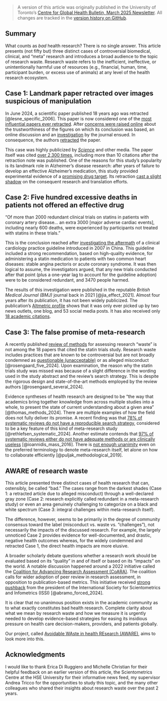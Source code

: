 <!---
Doctoral Seminar, Collaborative Specialization in Global Health
CHL5701H Syllabus [fall 2024/winter 2025]

First Assignment
i) All students will be required to prepare an article for submission to Juxtaposition
(https://juxtamagazine.org/) or another publication venue of your choice (e.g.
DLSPH’s Centre for Global Health’s newsletter, the Conversation, etc.) in
consultation with the instructor. The objective of this assignment is to develop skills
for communicating research to non-academic audiences. Students are encouraged
to consider articles related to current events, talks, symposia, and their own
research. Please submit to the instructor by December 12th, 2024 at the latest for
feedback before submitting to the publication venue. 
--->

> A version of this article was originally published in the University of Toronto’s [Centre for Global Health Bulletin, March 2025 Newsletter](https://mailchi.mp/913d9cc555c0/centre-for-global-health-march-2025-newsletter). All changes are tracked in the [version history on GitHub](https://github.com/drzhelnov/aware/commits/main/_posts/2024-12-12-fifty-shades-of-research.md).

## Summary

What counts as _bad_ health research? There is no single answer. This article presents (not fifty but) three distinct cases of controversial biomedical, clinical, and “meta” research and introduces a broad audience to the topic of research waste. Research waste refers to the inefficient, ineffective, or unintentionally harmful use of resources (e.g., financial, human, time, participant burden, or excess use of animals) at any level of the health research ecosystem.

## Case 1: Landmark paper retracted over images suspicious of manipulation

In June 2024, a scientific paper published 18 years ago was retracted [@lesne_specific_2006]. This paper is now considered one of the [most influential papers ever retracted](https://retractionwatch.com/the-retraction-watch-leaderboard/top-10-most-highly-cited-retracted-papers/). After [concerns were raised online](https://pubpeer.com/publications/8FF7E6996524B73ACB4A9EF5C0AACF#) about the trustworthiness of the figures on which its conclusion was based, an online discussion and an [investigation](https://www.science.org/content/article/potential-fabrication-research-images-threatens-key-theory-alzheimers-disease) by the journal ensued. In consequence, the authors [retracted](https://doi.org/10.1038/s41586-024-07691-8) the paper.

This case was highly publicized by _[Science](https://www.science.org/content/article/researchers-plan-retract-landmark-alzheimers-paper-containing-doctored-images)_ and other media. The paper itself was cited [over 2,300 times](https://retractionwatch.com/the-retraction-watch-leaderboard/top-10-most-highly-cited-retracted-papers/), including more than 10 citations after the retraction note was published. One of the reasons for this study’s popularity is its landmark role in Alzheimer’s disease research: after years of failure to develop an effective Alzheimer’s medication, this study provided experimental evidence of a [promising drug target](https://doi.org/10.1038/440284a). Its retraction [cast a slight shadow](https://en.wikipedia.org/wiki/Sylvain_Lesn%C3%A9#Impact_on_Alzheimer's_research) on the consequent research and translation efforts.

## Case 2: Five hundred excessive deaths in patients not offered an effective drug

“Of more than 2000 redundant clinical trials on statins in patients with coronary artery disease… an extra 3000 [major adverse cardiac events], including nearly 600 deaths, were experienced by participants not treated with statins in these trials.”

This is the conclusion reached after [investigating the aftermath](https://doi.org/10.1136/bmj.n48) of a clinical cardiology practice guideline introduced in 2007 in China. This guideline included a strong recommendation, based on high-quality evidence, for administering a statin medication to patients with two common heart diseases: stable angina pectoris or acute coronary syndrome. It was then logical to assume, the investigators argued, that any new trials conducted after that point (plus a one-year lag to account for the guideline adoption) were to be considered redundant, and 3470 people harmed.

The results of this investigation were published in the reputable _British Medical Journal (BMJ)_ journal back in 2021 [@jia_effect_2021]. Almost four years after its publication, it has not been widely publicized. The publication’s [Altmetric profile](https://www.altmetric.com/details/99262997) shows that it was only ever picked up by two news outlets, one blog, and 53 social media posts. It has also received only [18 academic citations](https://openalex.org/works?filter=cites%3Aw3129053163).

## Case 3: The false promise of meta-research

A recently published [review of methods](https://doi.org/10.7717/peerj.18466) for assessing research “waste” is not among the 18 papers that cited the statin trials study. Research waste includes practices that are known to be controversial but are not broadly condemned as [questionable (unacceptable)](https://allea.org/code-of-conduct/) or as alleged misconduct [@rosengaard_five_2024]. Upon examination, the reason why the statin trials study was missed was because of a slight difference in the wording used in the study abstract and the review’s search strategy. This is despite the rigorous design and state-of-the-art methods employed by the review authors [@rosengaard_several_2024].

Evidence syntheses of health research are designed to be “the way that academics bring together knowledge from across multiple studies into a whole, to present the state of current understanding about a given area” [@thomas_methods_2024]. There are multiple examples of how the field does not fully deliver its promise. A recent finding was that [78% of systematic reviews do not have a reproducible search strategy](https://doi.org/10.1016/j.jclinepi.2023.111229), considered to be a key feature of this kind of meta-research study [@rethlefsen_systematic_2024]. Another estimate contends that [97% of systematic reviews either do not have adequate methods or are clinically useless](https://doi.org/10.1111/1468-0009.12210) [@ioannidis_mass_2016]. There is [not enough unanimity](https://doi.org/10.1097/XEB.0000000000000201) even on the preferred terminology to denote meta-research itself, let alone on how to collaborate efficiently [@puljak_methodological_2019].

<!---probably won't talk about this because this is going too niche for a wide audience
- (?) maybe to throw in some words about 'the false promise of meta-research', eg the covid nma lnma case or scandal or irreproducibility of sys revs - but this may be too niche for an article for broad audience--->
<!---lacking evidence to support these claims
- (?) elements of traditionalism and witch hunting to what is condemned more, historically what was easier and more socially favorable to condemn, may be more often condemned - 
--->
<!---pretty obvious
- so this is all about research cultures
--->
<!---pretty niche too but will maybe include somewhere
- in the context of my own phd thesis research where we want to build a tool to measure research waste, this begins to emerge as the more and more wicked to me
--->

## AWARE of research waste

This article presented three distinct cases of health research that can, ostensibly, be called “bad.” The cases range from the darkest shades (Case 1: a retracted article due to alleged misconduct) through a well-declared gray zone (Case 2: research explicitly called redundant in a meta-research study) or even an area genuinely challenging to categorize on a black and white spectrum (Case 3: integral challenges within meta-research itself).

The difference, however, seems to be primarily in the degree of community consensus toward the label (misconduct vs. waste vs. “challenges”), not necessarily the impacts of the discussed research. For example, the largely unnoticed Case 2 provides evidence for well-documented, and drastic, negative health outcomes whereas, for the widely condemned and retracted Case 1, the direct health impacts are more elusive.

A broader scholarly debate questions whether a research work should be evaluated based on its “quality” in and of itself or based on its “impacts” on the world. A notable discussion happened around a 2022 initiative called the [Coalition for Advancing Research Assessment (CoARA)](https://coara.eu/). The coalition calls for wider adoption of peer review in research assessment, in opposition to publication-based metrics. This initiative received [strong pushback](https://doi.org/10.1093/reseval/rvae021) from the president of the International Society for Scientometrics and Infometrics (ISSI) [@abramo_forced_2024].

It is clear that no unanimous position exists in the academic community as to what exactly constitutes bad health research. Complete clarity about what we mean by research waste and how we measure it is urgently needed to develop evidence-based strategies for easing its insidious pressure on health care decision-makers, providers, and patients globally.

Our project, called [Avoidable WAste in health REsearch (AWARE)](https://researchwaste.info/about/), aims to look more into this.

## Acknowledgments

I would like to thank Erica Di Ruggiero and Michelle Christian for their helpful feedback on an earlier version of this article, the Scientometrics Centre at the HSE University for their informative news feed, my supervisor Andrea Tricco for the opportunities to study this topic, and the many other colleagues who shared their insights about research waste over the past 2 years.

<!---probably won't talk about this because this is too theoretical for a wide audience
- kolstoe & pugh make a commendable attempt to set normative boundaries between integrity, ethics, and governance, although they themselves acknowledge that there also are other reshapings of these norms (eg printeger report 2016 or allea's ecoc for ri 2023 that do not seem to differentiate between ethics and integrity)

PRINTEGER (Promoting Integrity as an Integral Dimension of Excellence in Research), Chapter "Normative analysis of research integrity and misconduct" (2016) https://printeger.eu/wp-content/uploads/2016/10/D2.3.pdf

ALLEA’s The European Code of Conduct for Research Integrity (revised 2023, includes generative AI provisions) https://allea.org/code-of-conduct/

- and even despite that they mention the interconnectedness between the trinity, it is questionable id it is indeed in such a weak form like the puzzle elements that they suggest; arguably there is a lot tighter interconnections, so tight that this might actually be better conceptualized by saying that both "pure" ethics and integrity represent variants of expert assessment (with an ethics professional and research professional as assessors, respectively) whereas the governance domain remains, representing the institutionalization of these assessment
- it should also be mentioned that these two aspects would not be separate but are maybe best conceptualized as a dialectic unity and conflict, best exemplified with goodhart's law

John Michael Roberts (2014). "Critical realism, dialectics, and qualitative research methods" https://doi.org/10.1111/jtsb.12056

https://en.wikipedia.org/wiki/Goodhart%27s_law

- that streamlined approach is stronger in that it provides theoretical coverage for a case that both kolstoe & pugh and some other norm setters apparently fail to account for, namely weaker cases of research integrity which do not fall under misconduct principles and policies but are still criticized from the particular research culture standpoint, and sometimes there are even policies in place (eg reporting checklists); it is interesting that these are even not covered by allea's ecoc for ri that brings a broad lens to integrity that also includes reproducibility, for instance, but in the evaluative aspect only talks about misconduct and qrp
- so generalizing on all that, there are apparently two axes here when talking about shades of research. one axis, let it be X axis to mimic the domain of the "research shades function", is the moral to evaluative intent, so it's whether we're just saying something is right or wrong or want to point fingers, or someplace in between. The Y axis, or this sort of codomain of this intent is the actual implementation which is a spectrum from fully pep talk starus or informal to fully institutionalized. so i argue that all kinds of axiologic judgments about research, or researchERs or research systems for that matter, that is, any attempts to add a measurement dimension to research, can be mapped someplace on that XY coordinate map.
- it's funny that all that only makes sense when we think we know what research is vs non research, eg the demarcation problem. if we also wanted to account for that we would need to add a third, Z axis here that would "measure" how research-y or unresearch-y this or that research-related thing really is (and i'm not saying only scientific/unscientific because i assume that there is also some discussion space around research being broader than science and also encompassing eg r&d within for profit companies, or mythbusters kind of entertainment, or whatever)
--->
